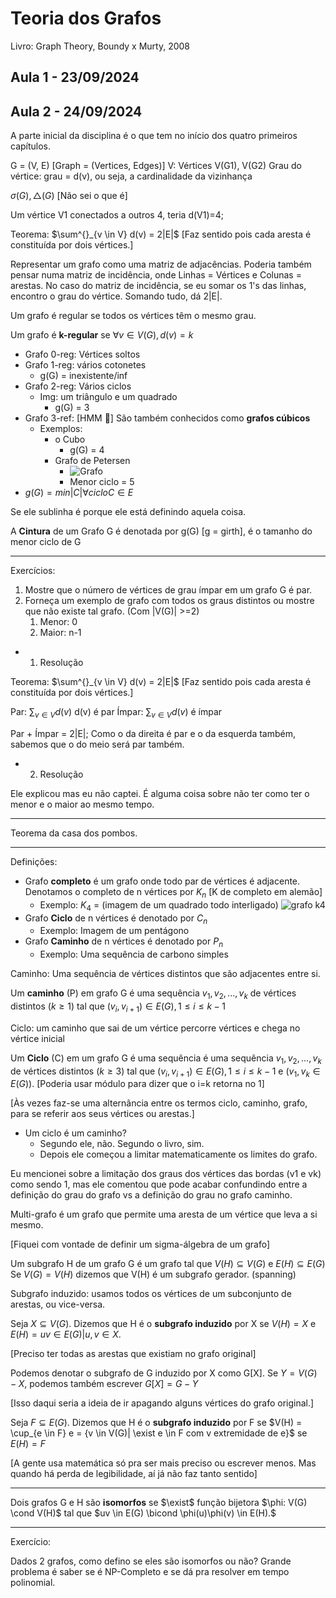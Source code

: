 # Teoria dos Grafos

Livro: Graph Theory, Boundy x Murty, 2008

## Aula 1 - 23/09/2024

## Aula 2 - 24/09/2024

A parte inicial da disciplina é o que tem no início dos quatro primeiros capítulos.

G = (V, E) [Graph = (Vertices, Edges)]
V: Vértices
V(G1), V(G2)
Grau do vértice: grau = d(v), ou seja, a cardinalidade da vizinhança

$\sigma(G), \triangle(G)$ [Não sei o que é]

Um vértice V1 conectados a outros 4, teria d(V1)=4;

Teorema: $\sum^{}_{v \in V} d(v) = 2|E|$ [Faz sentido pois cada aresta é constituída por dois vértices.]

Representar um grafo como uma matriz de adjacências. Poderia também pensar numa matriz de incidência, onde Linhas = Vértices e Colunas = arestas.
No caso do matriz de incidência, se eu somar os 1's das linhas, encontro o grau do vértice. Somando tudo, dá 2|E|.

Um grafo é regular se todos os vértices têm o mesmo grau.

Um grafo é **k-regular** se $\forall v\in V(G), d(v) = k$

- Grafo 0-reg: Vértices soltos
- Grafo 1-reg: vários cotonetes
  - g(G) = inexistente/$\inf$
- Grafo 2-reg: Vários ciclos
  - Img: um triângulo e um quadrado
    - g(G) = 3
- Grafo 3-ref: [HMM 🤯] São também conhecidos como **grafos cúbicos**
  - Exemplos:
    - o Cubo
      - g(G) = 4
    - Grafo de Petersen
      - ![Grafo](https://upload.wikimedia.org/wikipedia/commons/9/91/Petersen1_tiny.svg)
      - Menor ciclo = 5
- $g(G) = min|C| \forall ciclo C \in E$

Se ele sublinha é porque ele está definindo aquela coisa.

A **Cintura** de um Grafo G é denotada por g(G) [g = girth], é o tamanho do menor ciclo de G

---

Exercícios:

1. Mostre que o número de vértices de grau ímpar em um grafo G é par.
2. Forneça um exemplo de grafo com todos os graus distintos ou mostre que não existe tal grafo. (Com |V(G)| >=2)
   1. Menor: 0
   2. Maior: n-1

- 1. Resolução

Teorema: $\sum^{}_{v \in V} d(v) = 2|E|$ [Faz sentido pois cada aresta é constituída por dois vértices.]

Par: $\sum_{v \in V} d(v)$ d(v) é par
Ímpar: $\sum_{v \in V} d(v)$ é ímpar

Par + Ímpar = 2|E|; Como o da direita é par e o da esquerda também, sabemos que o do meio será par também.

- 2. Resolução

Ele explicou mas eu não captei. É alguma coisa sobre não ter como ter o menor e o maior ao mesmo tempo.

---

Teorema da casa dos pombos.

---

Definições:

- Grafo **completo** é um grafo onde todo par de vértices é adjacente. Denotamos o completo de n vértices por $K_n$ [K de completo em alemão]
  - Exemplo: $K_4$ = (imagem de um quadrado todo interligado) ![grafo k4](https://miro.medium.com/v2/resize:fit:1400/1*UP1Xjw8JvepDoAxtux81tQ.png)
- Grafo **Ciclo** de n vértices é denotado por $C_n$
  - Exemplo: Imagem de um pentágono
- Grafo **Caminho** de n vértices é denotado por $P_n$
  - Exemplo: Uma sequência de carbono simples

Caminho: Uma sequência de vértices distintos que são adjacentes entre si.

Um **caminho** (P) em grafo G é uma sequência $v_1, v_2, ..., v_k$ de vértices distintos $(k \geq 1)$ tal que $(v_i, v_{i+1}) \in E(G), 1 \leq i \leq k-1$

Ciclo: um caminho que sai de um vértice percorre vértices e chega no vértice inicial

Um **Ciclo** (C) em um grafo G é uma sequência é uma sequência $v_1, v_2, ..., v_k$ de vértices distintos $(k \geq 3)$ tal que $(v_i, v_{i+1}) \in E(G), 1 \leq i \leq k-1$ e $(v_1, v_k \in E(G))$. [Poderia usar módulo para dizer que o i=k retorna no 1]

<!-- Esse cara tem uma vibe de Tio Rodolfo -->

[Às vezes faz-se uma alternância entre os termos ciclo, caminho, grafo, para se referir aos seus vértices ou arestas.]

- Um ciclo é um caminho?
  - Segundo ele, não. Segundo o livro, sim.
  - Depois ele começou a limitar matematicamente os limites do grafo.

Eu mencionei sobre a limitação dos graus dos vértices das bordas (v1 e vk) como sendo 1, mas ele comentou que pode acabar confundindo entre a definição do grau do grafo vs a definição do grau no grafo caminho.

Multi-grafo é um grafo que permite uma aresta de um vértice que leva a si mesmo.

[Fiquei com vontade de definir um sigma-álgebra de um grafo]

Um subgrafo H de um grafo G é um grafo tal que $V(H) \subseteq V(G)$ e $E(H) \subseteq E(G)$ Se $V(G) = V(H)$ dizemos que V(H) é um subgrafo gerador. (spanning)

Subgrafo induzido: usamos todos os vértices de um subconjunto de arestas, ou vice-versa.

Seja $X \subseteq V(G)$. Dizemos que H é o **subgrafo induzido** por X se $V(H) = X$ e $E(H) = {uv \in E(G)| u, v \in X}$.

[Preciso ter todas as arestas que existiam no grafo original]

Podemos denotar o subgrafo de G induzido por X como G[X]. Se $Y = V(G) - X$, podemos também escrever $G[X] = G - Y$

[Isso daqui seria a ideia de ir apagando alguns vértices do grafo original.]

Seja $F \subseteq E(G)$. Dizemos que H é o **subgrafo induzido** por F se $V(H) = \cup_{e \in F} e = {v \in V(G)| \exist e \in F com v extremidade de e}$ se $E(H) = F$

[A gente usa matemática só pra ser mais preciso ou escrever menos. Mas quando há perda de legibilidade, aí já não faz tanto sentido]

---

Dois grafos G e H são **isomorfos** se $\exist$ função bijetora $\phi: V(G) \cond V(H)$ tal que $uv \in E(G) \bicond \phi(u)\phi(v) \in E(H).$

---

Exercício:

Dados 2 grafos, como defino se eles são isomorfos ou não? Grande problema é saber se é NP-Completo e se dá pra resolver em tempo polinomial.
